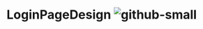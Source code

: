 # LoginPageDesign ![github-small](https://user-images.githubusercontent.com/36533867/199054092-79e8ffba-3c67-4d7a-b55d-6e37f59725c2.png)
